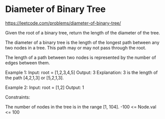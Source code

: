 #  Diameter of Binary Tree
https://leetcode.com/problems/diameter-of-binary-tree/

Given the root of a binary tree, return the length of the diameter of the tree.

The diameter of a binary tree is the length of the longest path between any two nodes in a tree. This path may or may not pass through the root.

The length of a path between two nodes is represented by the number of edges between them.

Example 1:
Input: root = [1,2,3,4,5]
Output: 3
Explanation: 3 is the length of the path [4,2,1,3] or [5,2,1,3].

Example 2:
Input: root = [1,2]
Output: 1
 

Constraints:

The number of nodes in the tree is in the range [1, 104].
-100 <= Node.val <= 100
